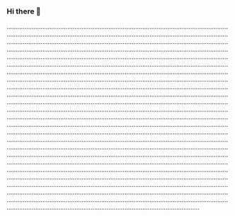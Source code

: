 ### Hi there 👋

............................................................................................................................................................................................................................................................................................................................................................................................................................................................................................................................................................................................................................................................................................................................................................................................................................................................................................................................................................................................................................................................................................................................................................................................................................................................................................................................................................................................................................................................................................................................................................................................................................................................................................................................................................................................................................................................................................................................................................................................................................................................................................................................................................................................................................................................................................................................................................................................................................................................................................................................................................................................................................................................................................................................................................................................................................................................................................................................................................................................................................................................................................................................................................................................................